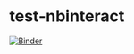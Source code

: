 # test-nbinteract

[![Binder](https://mybinder.org/badge_logo.svg)](https://mybinder.org/v2/gh/aunnnn/test-nbinteract/master)
